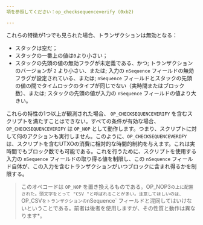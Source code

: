 ```yaml
---
項を参照してください：op_checksequenceverify (0xb2)

---
```

これらの特徴が1つでも見られた場合、トランザクションは無効となる：


- スタックは空だ；
- スタックの一番上の値は`0`より小さい；
- スタックの先頭の値の無効フラグが未定義である、かつ; トランザクションのバージョンが `2` より小さい、または; 入力の `nSequence` フィールドの無効フラグが設定されている、または; `nSequence` フィールドとスタックの先頭の値の間でタイムロックのタイプが同じでない（実時間またはブロック数）、または; スタックの先頭の値が入力の `nSequence` フィールドの値より大きい。

これらの特性の1つ以上が観測された場合、 `OP_CHECKSEQUENCEVERIFY` を含むスクリプトを満たすことはできない。すべての条件が有効な場合、`OP_CHECKSEQUENCEVERIFY` は `OP_NOP` として動作します。つまり、スクリプトに対して何のアクションも実行しません。このように、`OP_CHECKSEQUENCEVERIFY`は、スクリプトを含むUTXOの消費に相対的な時間的制約を与えます。これは実時間でもブロック数でも可能である。これを行うために、スクリプトを使用する入力の `nSequence` フィールドの取り得る値を制限し、この `nSequence` フィールド自体が、この入力を含むトランザクションがいつブロックに含まれ得るかを制限する。

> このオペコードは `OP_NOP` を置き換えるものである。OP_NOP3`の上に配置された。頭文字をとって "CSV "と呼ばれることが多い。注意してほしいのは、`OP_CSV` をトランザクションの `nSequence` フィールドと混同してはいけないということである。前者は後者を使用しますが、その性質と動作は異なります*。
